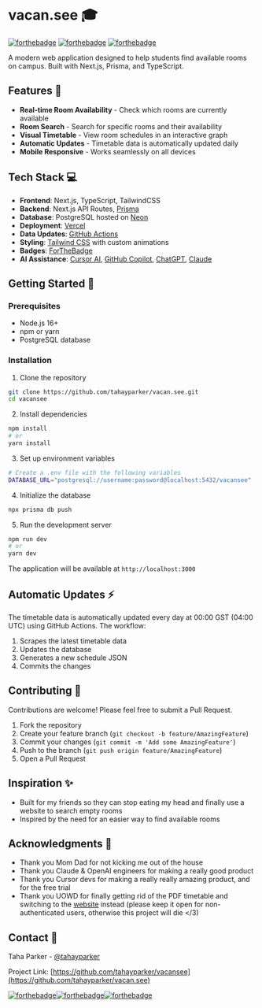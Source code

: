 # vacan.see 🎓

[![forthebadge](https://forthebadge.com/images/badges/built-with-love.svg)](https://forthebadge.com) [![forthebadge](https://forthebadge.com/images/badges/built-with-resentment.svg)](https://forthebadge.com) [![forthebadge](https://forthebadge.com/images/badges/for-you.svg)](https://forthebadge.com)

A modern web application designed to help students find available rooms on campus. Built with Next.js, Prisma, and TypeScript.

## Features 🚀

- **Real-time Room Availability** - Check which rooms are currently available
- **Room Search** - Search for specific rooms and their availability
- **Visual Timetable** - View room schedules in an interactive graph
- **Automatic Updates** - Timetable data is automatically updated daily
- **Mobile Responsive** - Works seamlessly on all devices

## Tech Stack 💻

- **Frontend**: Next.js, TypeScript, TailwindCSS
- **Backend**: Next.js API Routes, [Prisma](https://www.prisma.io/orm)
- **Database**: PostgreSQL hosted on [Neon](https://neon.tech)
- **Deployment**: [Vercel](https://vercel.com)
- **Data Updates**: [GitHub Actions](https://github.com/actions)
- **Styling**: [Tailwind CSS](https://tailwindcss.com/) with custom animations
- **Badges**: [ForTheBadge](https://forthebadge.com)
- **AI Assistance**: [Cursor AI](https://www.cursor.com/), [GitHub Copilot](https://copilot.github.com/), [ChatGPT](https://chatgpt.com), [Claude](https://claude.ai)

## Getting Started 🏁

### Prerequisites

- Node.js 16+ 
- npm or yarn
- PostgreSQL database

### Installation

1. Clone the repository
```bash
git clone https://github.com/tahayparker/vacan.see.git
cd vacansee
```

2. Install dependencies
```bash
npm install
# or
yarn install
```

3. Set up environment variables
```bash
# Create a .env file with the following variables
DATABASE_URL="postgresql://username:password@localhost:5432/vacansee"
```

4. Initialize the database
```bash
npx prisma db push
```

5. Run the development server
```bash
npm run dev
# or
yarn dev
```

The application will be available at `http://localhost:3000`

## Automatic Updates ⚡

The timetable data is automatically updated every day at 00:00 GST (04:00 UTC) using GitHub Actions. The workflow:
1. Scrapes the latest timetable data
2. Updates the database
3. Generates a new schedule JSON
4. Commits the changes

## Contributing 🤝

Contributions are welcome! Please feel free to submit a Pull Request.

1. Fork the repository
2. Create your feature branch (`git checkout -b feature/AmazingFeature`)
3. Commit your changes (`git commit -m 'Add some AmazingFeature'`)
4. Push to the branch (`git push origin feature/AmazingFeature`)
5. Open a Pull Request

## Inspiration ✨

- Built for my friends so they can stop eating my head and finally use a website to search empty rooms
- Inspired by the need for an easier way to find available rooms

## Acknowledgments 🙏
- Thank you Mom Dad for not kicking me out of the house
- Thank you Claude & OpenAI engineers for making a really good product
- Thank you Cursor devs for making a really really amazing product, and for the free trial
- Thank you UOWD for finally getting rid of the PDF timetable and switching to the [website](https://my.uowdubai.ac.ae/timetable/viewer) instead (please keep it open for non-authenticated users, otherwise this project will die </3)


## Contact 📧

Taha Parker - [@tahayparker](https://github.com/tahayparker)

Project Link: [https://github.com/tahayparker/vacansee](https://github.com/tahayparker/vacan.see)


[![forthebadge](https://forthebadge.com/images/badges/open-source.svg)](https://forthebadge.com)[![forthebadge](https://forthebadge.com/images/badges/powered-by-black-magic.svg)](https://forthebadge.com)[![forthebadge](https://forthebadge.com/images/badges/it-works-dont-ask-me-how.svg)](https://forthebadge.com)